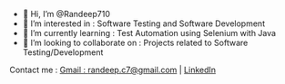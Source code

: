 - 👋 Hi, I’m @Randeep710
- 👀 I’m interested in : Software Testing and Software Development
- 🌱 I’m currently learning : Test Automation using Selenium with Java
- 💞️ I’m looking to collaborate on : Projects related to Software Testing/Development
<!---
- 📫 How to reach me ...
--->

<!---
Randeep710/Randeep710 is a ✨ special ✨ repository because its `README.md` (this file) appears on your GitHub profile.
You can click the Preview link to take a look at your changes.
--->

Contact me :
[Gmail : randeep.c7@gmail.com](https://www.gmail.com/) | [LinkedIn](https://www.linkedin.com/in/randeep-choudhury-9534b8119)
